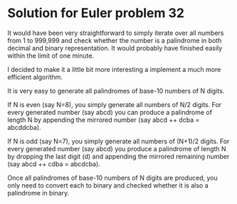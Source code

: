 # Solution for Euler problem 32

It would have been very straightforward to simply iterate over all numbers from 1 to 999,999 and check whether the number is a palindrome in both decimal and binary representation.  It would probably have finished easily within the limit of one minute.

I decided to make it a little bit more interesting a implement a much more efficient algorithm.

It is very easy to generate all palindromes of base-10 numbers of N digits.

If N is even (say N=8), you simply generate all numbers of N/2 digits. For every generated number (say abcd) you can produce a palindrome of length N by appending the mirrored number (say abcd ++ dcba = abcddcba).

If N is odd (say N=7), you simply generate all numbers of (N+1)/2 digits. For every generated number (say abcd) you produce a palindrome of length N by dropping the last digit (d) and appending the mirrored remaining number (say abcd ++ cdba = abcdcba).

Once all palindromes of base-10 numbers of N digits are produced, you only need to convert each to binary and checked whether it is also a palindrome in binary.